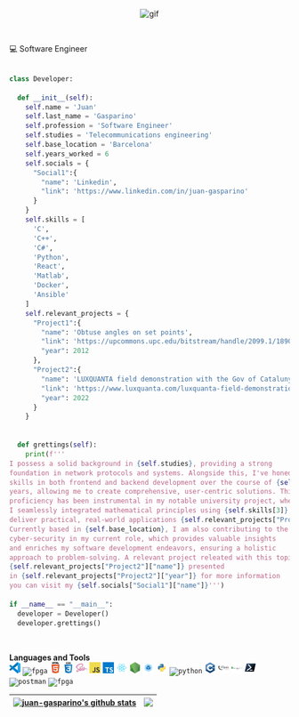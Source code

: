 <p align="center"><img alt="gif" src="https://github.com/juan-gasparino/juan-gasparino/blob/main/code.gif?raw=true" width="700" height="520" /></p>
<br />

💻&nbsp;Software Engineer
<br />

```python

class Developer:

  def __init__(self):
    self.name = 'Juan'
    self.last_name = 'Gasparino'
    self.profession = 'Software Engineer'
    self.studies = 'Telecommunications engineering'
    self.base_location = 'Barcelona'
    self.years_worked = 6
    self.socials = {
      "Social1":{
        "name": 'Linkedin',
        "link": 'https://www.linkedin.com/in/juan-gasparino'
      }
    }
    self.skills = [
      'C',
      'C++',
      'C#',
      'Python',
      'React',
      'Matlab',
      'Docker',
      'Ansible'
    ]
    self.relevant_projects = {
      "Project1":{
        "name": 'Obtuse angles on set points',
        "link": 'https://upcommons.upc.edu/bitstream/handle/2099.1/18901/memoria.pdf',
        "year": 2012
      },
      "Project2":{
        "name": 'LUXQUANTA field demonstration with the Gov of Catalunya',
        "link": 'https://www.luxquanta.com/luxquanta-field-demonstration-with-the-government-of-catalunya-n-19-en',
        "year": 2022
      }
    }
    

  def grettings(self):
    print(f'''
I possess a solid background in {self.studies}, providing a strong
foundation in network protocols and systems. Alongside this, I've honed my 
skills in both frontend and backend development over the course of {self.years_worked} 
years, allowing me to create comprehensive, user-centric solutions. This 
proficiency has been instrumental in my notable university project, where 
I seamlessly integrated mathematical principles using {self.skills[3]} and {self.skills[5]} to 
deliver practical, real-world applications {self.relevant_projects["Project1"]["name"]}. 
Currently based in {self.base_location}, I am also contributing to the field of 
cyber-security in my current role, which provides valuable insights 
and enriches my software development endeavors, ensuring a holistic 
approach to problem-solving. A relevant project releated with this topic was the following demo: 
{self.relevant_projects["Project2"]["name"]} presented 
in {self.relevant_projects["Project2"]["year"]} for more information 
you can visit my {self.socials["Social1"]["name"]}''')

if __name__ == "__main__":
  developer = Developer()
  developer.grettings()

```

<br />


**Languages and Tools**  
<code><img height="20" alt="visual-studio-code" src="https://raw.githubusercontent.com/github/explore/80688e429a7d4ef2fca1e82350fe8e3517d3494d/topics/visual-studio-code/visual-studio-code.png"></code>
<code><img height="20" alt="fpga" src="https://www.vectorlogo.zone/logos/microsoft_azure/microsoft_azure-icon.svg"></code>
<code><img height="20" alt="html" src="https://raw.githubusercontent.com/github/explore/80688e429a7d4ef2fca1e82350fe8e3517d3494d/topics/html/html.png"></code>
<code><img height="20" alt="css" src="https://raw.githubusercontent.com/github/explore/80688e429a7d4ef2fca1e82350fe8e3517d3494d/topics/css/css.png"></code>
<code><img height="20" alt="sass" src="https://raw.githubusercontent.com/github/explore/80688e429a7d4ef2fca1e82350fe8e3517d3494d/topics/sass/sass.png"></code>
<code><img height="20" alt="javascript" src="https://raw.githubusercontent.com/github/explore/80688e429a7d4ef2fca1e82350fe8e3517d3494d/topics/javascript/javascript.png"></code>
<code><img height="20" alt="typescript" src="https://raw.githubusercontent.com/github/explore/80688e429a7d4ef2fca1e82350fe8e3517d3494d/topics/typescript/typescript.png"></code>
<code><img height="20" alt="react" src="https://raw.githubusercontent.com/github/explore/80688e429a7d4ef2fca1e82350fe8e3517d3494d/topics/react/react.png"></code>
<code><img height="20" alt="nodejs" src="https://raw.githubusercontent.com/github/explore/80688e429a7d4ef2fca1e82350fe8e3517d3494d/topics/nodejs/nodejs.png"></code>
<code><img height="20" alt="webpack" src="https://raw.githubusercontent.com/github/explore/80688e429a7d4ef2fca1e82350fe8e3517d3494d/topics/webpack/webpack.png"></code>
<code><img height="20" alt="python" src="https://raw.githubusercontent.com/github/explore/80688e429a7d4ef2fca1e82350fe8e3517d3494d/topics/python/python.png"></code>
<code><img height="20" alt="python" src="https://www.puresourcecode.com/wp-content/uploads/2020/10/csharp-logo.png"></code>
<code><img height="20" alt="python" src="https://raw.githubusercontent.com/github/explore/80688e429a7d4ef2fca1e82350fe8e3517d3494d/topics/cpp/cpp.png"></code>
<code><img height="20" alt="flask" src="https://raw.githubusercontent.com/github/explore/80688e429a7d4ef2fca1e82350fe8e3517d3494d/topics/flask/flask.png"></code>
<code><img height="20" alt="mongodb" src="https://raw.githubusercontent.com/github/explore/80688e429a7d4ef2fca1e82350fe8e3517d3494d/topics/mongodb/mongodb.png"></code>
<code><img height="20" alt="powershell" src="https://raw.githubusercontent.com/github/explore/80688e429a7d4ef2fca1e82350fe8e3517d3494d/topics/powershell/powershell.png"></code>
<code><img height="20" alt="postman" src="https://www.vectorlogo.zone/logos/getpostman/getpostman-icon.svg"></code>
<code><img height="20" alt="fpga" src="https://mshr-h.gallerycdn.vsassets.io/extensions/mshr-h/veriloghdl/1.5.0/1625293831214/Microsoft.VisualStudio.Services.Icons.Default"></code>
<br />

| <a href="https://github.com/juan-gasparino/github-readme-stats"><img align="center" src="https://github-readme-stats.vercel.app/api?username=juan-gasparino&show_icons=true&include_all_commits=true&theme=gotham&hide_border=true" alt="juan-gasparino's github stats" /></a> | <a href="https://github.com/juan-gasparino/github-readme-stats"><img align="center" src="https://github-readme-stats.vercel.app/api/top-langs/?username=juan-gasparino&layout=compact&theme=gotham&hide_border=true" /></a> |
| ------------------------------------------------------------------------------------------------------------------------------------------------------------------------------------------------------------------------------------------------------------------------------ | --------------------------------------------------------------------------------------------------------------------------------------------------------------------------------------------------------------------------- |
<br />
